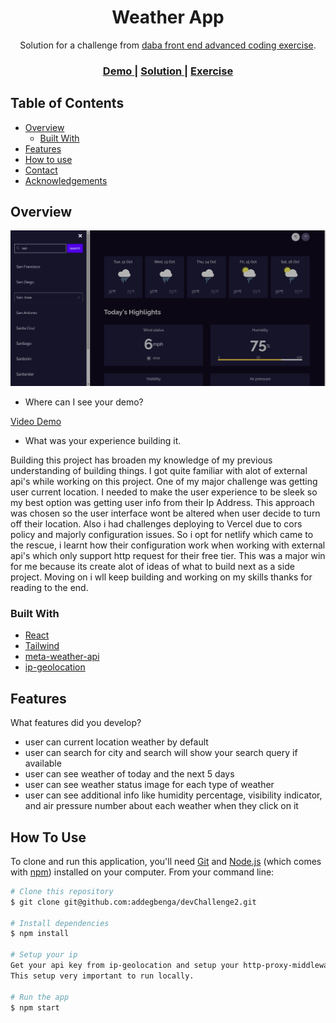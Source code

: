 <!-- Please update value in the {}  -->

<h1 align="center">Weather App</h1>

<div align="center">
   Solution for a challenge from  <a href="https://investondaba.notion.site/daba-Front-End-Advanced-Test-1-e75b281f295e4457acac147d70312ee2" target="_blank">daba front end advanced coding exercise</a>.
</div>

<div align="center">
  <h3>
    <a href="https://www.loom.com/share/9cba89695fba4371b91571a3878aa994">
      Demo
    </a>
    <span> | </span>
    <a href="https://weather-forecast007.netlify.app">
      Solution
    </a>
    <span> | </span>
    <a href="https://investondaba.notion.site/daba-Front-End-Advanced-Test-1-e75b281f295e4457acac147d70312ee2">
      Exercise
    </a>
  </h3>
</div>

<!-- TABLE OF CONTENTS -->

## Table of Contents

- [Overview](#overview)
  - [Built With](#built-with)
- [Features](#features)
- [How to use](#how-to-use)
- [Contact](#contact)
- [Acknowledgements](#acknowledgements)

<!-- OVERVIEW -->

## Overview

![screenshot](https://raw.githubusercontent.com/addegbenga/devChallenge2/main/public/assets/desktopside.png?raw=true")


- Where can I see your demo?
<a href="https://www.loom.com/share/9cba89695fba4371b91571a3878aa994">
     Video Demo
</a>

- What was your experience building it.

Building this project has broaden my knowledge of my previous understanding of building things.
I got quite familiar with alot of external api's while working on this project.
One of my major challenge was getting user current location.
I needed to make the user experience to be sleek so my best option was getting user info from their Ip Address.
This approach was chosen so the user interface wont be altered when user decide to turn off their location.
Also i had challenges deploying to Vercel due to cors policy and majorly configuration issues.
So i opt for netlify which came to the rescue, i learnt how their configuration work when working with external api's
which only support http request for their free tier.
This was a major win for me because its create alot of ideas of what to build next as a side project.
Moving on i wll keep building and working on my skills thanks for reading to the end.


### Built With

<!-- This section should list any major frameworks that you built your project using. Here are a few examples.-->

- [React](https://reactjs.org/)
- [Tailwind](https://tailwindcss.com/)
- [meta-weather-api](https://www.metaweather.com/api/)
- [ip-geolocation](https://ipgeolocation.abstractapi.com)

## Features





What features did you develop?
<!-- List the features of your application or follow the template. Don't share the figma file here :) -->
<ul>
<li>user can current location weather by default</li>
<li>user can search for city and search will show your search query if available</li>
<li>user can see weather of today and the next 5 days</li>
<li>user can see weather status image for each type of weather </li>
<li>user can see additional info like humidity percentage, visibility indicator, and air pressure number about each weather when they click on it</li>
</ul>

## How To Use

<!-- Example: -->

To clone and run this application, you'll need [Git](https://git-scm.com) and [Node.js](https://nodejs.org/en/download/) (which comes with [npm](http://npmjs.com)) installed on your computer. From your command line:

```bash
# Clone this repository
$ git clone git@github.com:addegbenga/devChallenge2.git

# Install dependencies
$ npm install

# Setup your ip
Get your api key from ip-geolocation and setup your http-proxy-middleware to proxy from /api/ to  https://ipgeolocation.abstractapi.com/v1/?api_key={api-key}.
This setup very important to run locally.

# Run the app
$ npm start
```